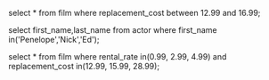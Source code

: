 select * from film
where replacement_cost between 12.99 and 16.99;

select first_name,last_name from actor
where first_name in('Penelope','Nick','Ed');

select * from film
where rental_rate in(0.99, 2.99, 4.99) and replacement_cost in(12.99, 15.99, 28.99);
